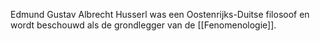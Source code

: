 Edmund Gustav Albrecht Husserl was een Oostenrijks-Duitse filosoof en wordt beschouwd als de grondlegger van de [[Fenomenologie]].